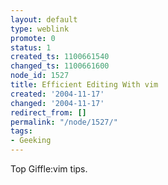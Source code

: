 ```yaml
---
layout: default
type: weblink
promote: 0
status: 1
created_ts: 1100661540
changed_ts: 1100661600
node_id: 1527
title: Efficient Editing With vim
created: '2004-11-17'
changed: '2004-11-17'
redirect_from: []
permalink: "/node/1527/"
tags:
- Geeking
---
```

Top Giffle:vim tips.

